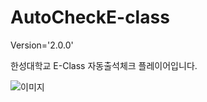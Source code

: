 # AutoCheckE-class

Version='2.0.0'

한성대학교 E-Class 자동출석체크 플레이어입니다.

![이미지](https://user-images.githubusercontent.com/79839332/140381526-322168fb-ec95-4414-94a1-dbf7a94a393a.jpg)
